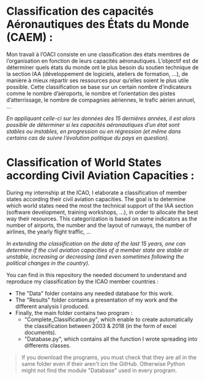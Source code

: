 # Classification des capacités Aéronautiques des États du Monde (CAEM) :

Mon travail à l’OACI consiste en une classification des états membres de l’organisation en fonction de leurs capacités aéronautiques. L’objectif est de déterminer quels états du monde ont le plus besoin du soutien technique de la section IAA (développement de logiciels, ateliers de formation, …), de manière à mieux répartir ses ressources pour qu’elles soient le plus utile possible. Cette classification se base sur un certain nombre d’indicateurs comme le nombre d’aéroports, le nombre et l’orientation des pistes d’atterrissage, le nombre de compagnies aériennes, le trafic aérien annuel, …

*En appliquant celle-ci sur les données des 15 dernières années, il est alors possible de déterminer si les capacités aéronautiques d’un état sont stables ou instables, en progression ou en régression (et même dans certains cas de suivre l’évolution politique du pays en question).*


# Classification of World States according Civil Aviation Capacities :

During my internship at the ICAO, I elaborate a classification of member states according their civil aviation capacities. The goal is to determine which world states need the most the technical support of the IAA section (software development, training workshops, …), in order to allocate the best way their resources. This categorization is based on some indicators as the number of airports, the number and the layout of runways, the number of airlines, the yearly flight traffic, …

*In extending the classification on the data of the last 15 years, one can determine if the civil aviation capacities of a member state are stable or unstable, increasing or decreasing (and even sometimes following the political changes in the country).*

You can find in this repository the needed document to understand and reproduce my classification by the ICAO member countries :
- The "Data" folder contains any needed database for this work.
- The "Results" folder contains a presentation of my work and the different analysis I produced.
- Finally, the main folder contains two program :
  - "Complete_Classification.py", which enable to create automatically the classification between 2003 & 2018 (in the form of excel documents).
  - "Database.py", which contains all the function I wrote spreading into differents classes.
> If you download the programs, you must check that they are all in the same folder even if their aren't ion the GitHub. Otherwise Python might not find the module "Database" used in every program.
